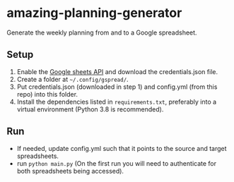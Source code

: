 # amazing-planning-generator
Generate the weekly planning from and to a Google spreadsheet.

## Setup
1. Enable the [Google sheets API](https://developers.google.com/sheets/api/quickstart/python) 
and download the credentials.json file.
2. Create a folder at `~/.config/gspread/`.
3. Put credentials.json (downloaded in step 1) and config.yml (from this repo) into this folder.
4. Install the dependencies listed in `requirements.txt`, preferably into a virtual environment (Python 3.8 is recommended).

## Run
- If needed, update config.yml such that it points to the source and target spreadsheets.
- run ```python main.py``` (On the first run you will need to authenticate for both spreadsheets being accessed).
